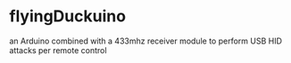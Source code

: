 # flyingDuckuino
an Arduino combined with a 433mhz receiver module to perform USB HID attacks per remote control
